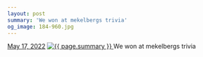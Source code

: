 ```yaml
---
layout: post
summary: 'We won at mekelbergs trivia'
og_image: 184-960.jpg
---
```


<p>
  <time>
    <a href="/184">May 17, 2022</a>
  </time>
  <a href="/184">
    <img src="{{ site.assets_url }}/184-480.jpg" srcset="{{ site.assets_url }}/184-240.jpg 240w, {{ site.assets_url }}/184-480.jpg 480w, {{ site.assets_url }}/184-720.jpg 720w, {{ site.assets_url }}/184-960.jpg 960w" sizes="(min-width: 700px) 50vw, calc(100vw - 2rem)" alt="{{ page.summary }}" />
  </a>
  <span>We won at mekelbergs trivia</span>
</p>
